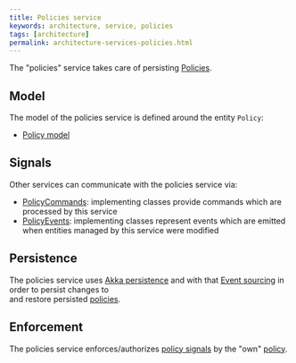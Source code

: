 ```yaml
---
title: Policies service
keywords: architecture, service, policies
tags: [architecture]
permalink: architecture-services-policies.html
---
```


The "policies" service takes care of persisting [Policies](basic-policy.html).

## Model

The model of the policies service is defined around the entity `Policy`:


* [Policy model](https://github.com/eclipse-ditto/ditto/tree/master/policies/model/src/main/java/org/eclipse/ditto/policies/model)

## Signals

Other services can communicate with the policies service via:

* [PolicyCommands](https://github.com/eclipse-ditto/ditto/tree/master/policies/model/src/main/java/org/eclipse/ditto/policies/model/signals/commands/PolicyCommand.java):
  implementing classes provide commands which are processed by this service
* [PolicyEvents](https://github.com/eclipse-ditto/ditto/tree/master/policies/model/src/main/java/org/eclipse/ditto/policies/model/signals/events/PolicyEvent.java):
  implementing classes represent events which are emitted when entities managed by this service were modified

## Persistence

The policies service uses [Akka persistence](https://doc.akka.io/docs/akka/current/persistence.html?language=java) and 
with that [Event sourcing](basic-signals.html#architectural-style) in order to persist changes to  
and restore persisted [policies](basic-policy.html).

## Enforcement

The policies service enforces/authorizes [policy signals](#signals) by the "own" [policy](basic-policy.html).
